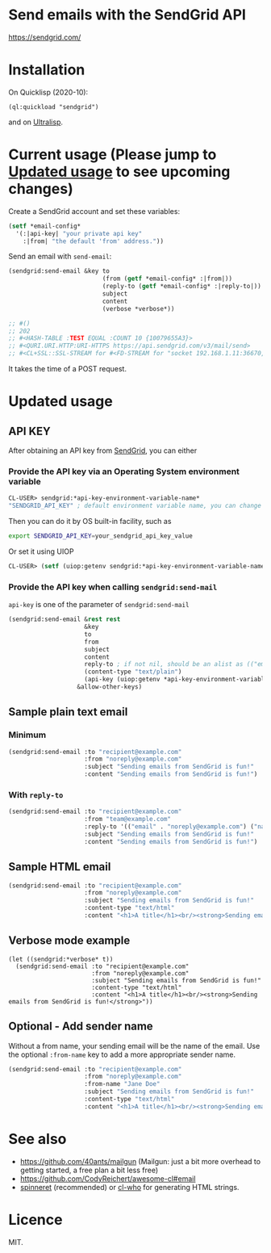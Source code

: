 # Send emails with the SendGrid API

https://sendgrid.com/

# Installation
On Quicklisp (2020-10):

    (ql:quickload "sendgrid")

and on [Ultralisp](https://ultralisp.org/).

# Current usage (Please jump to [Updated usage](#updated-usage) to see upcoming changes)
Create a SendGrid account and set these variables:

```lisp
(setf *email-config*
  '(:|api-key| "your private api key"
    :|from| "the default 'from' address."))
```

Send an email with `send-email`:

```lisp
(sendgrid:send-email &key to
                          (from (getf *email-config* :|from|))
                          (reply-to (getf *email-config* :|reply-to|))
                          subject
                          content
                          (verbose *verbose*))

;; #()
;; 202
;; #<HASH-TABLE :TEST EQUAL :COUNT 10 {10079655A3}>
;; #<QURI.URI.HTTP:URI-HTTPS https://api.sendgrid.com/v3/mail/send>
;; #<CL+SSL::SSL-STREAM for #<FD-STREAM for "socket 192.168.1.11:36670, peer: 159.122.xxx.yyy:443" {1007880183}>>
```

It takes the time of a POST request.

# Updated usage
## API KEY
After obtaining an API key from [SendGrid](https://sendgrid.com/), you can either 
### Provide the API key via an Operating System environment variable
```lisp
CL-USER> sendgrid:*api-key-environment-variable-name*
"SENDGRID_API_KEY" ; default environment variable name, you can change it.
```
Then you can do it by OS built-in facility, such as
```bash
export SENDGRID_API_KEY=your_sendgrid_api_key_value
```
Or set it using UIOP
```lisp
CL-USER> (setf (uiop:getenv sendgrid:*api-key-environment-variable-name*) your-api-key-value)
```
### Provide the API key when calling `sendgrid:send-mail`
`api-key` is one of the parameter of `sendgrid:send-mail`
```lisp
(sendgrid:send-email &rest rest
                     &key
                     to
                     from
                     subject
                     content
                     reply-to ; if not nil, should be an alist as (("email" . string) ("name" . string))
                     (content-type "text/plain")
                     (api-key (uiop:getenv *api-key-environment-variable-name*))
                   &allow-other-keys)
```
## Sample plain text email
### Minimum
```lisp
(sendgrid:send-email :to "recipient@example.com"
                     :from "noreply@example.com"
                     :subject "Sending emails from SendGrid is fun!"
                     :content "Sending emails from SendGrid is fun!")
```
### With `reply-to`
```lisp
(sendgrid:send-email :to "recipient@example.com"
                     :from "team@example.com"
                     :reply-to '(("email" . "noreply@example.com") ("name" . "No Reply"))
                     :subject "Sending emails from SendGrid is fun!"
                     :content "Sending emails from SendGrid is fun!")
```
## Sample HTML email
```lisp
(sendgrid:send-email :to "recipient@example.com"
                     :from "noreply@example.com"
                     :subject "Sending emails from SendGrid is fun!"
                     :content-type "text/html"
                     :content "<h1>A title</h1><br/><strong>Sending emails from SendGrid is fun!</strong>")
```
## Verbose mode example
```
(let ((sendgrid:*verbose* t))
  (sendgrid:send-email :to "recipient@example.com"
                       :from "noreply@example.com"
                       :subject "Sending emails from SendGrid is fun!"
                       :content-type "text/html"
                       :content "<h1>A title</h1><br/><strong>Sending emails from SendGrid is fun!</strong>"))
```

## Optional - Add sender name

Without a from name, your sending email will be the name of the email. Use the optional `:from-name` key to add a more appropriate sender name.

```lisp
(sendgrid:send-email :to "recipient@example.com"
                     :from "noreply@example.com"
					 :from-name "Jane Doe"
                     :subject "Sending emails from SendGrid is fun!"
                     :content-type "text/html"
                     :content "<h1>A title</h1><br/><strong>Sending emails from SendGrid is fun!</strong>")
```


# See also

* https://github.com/40ants/mailgun (Mailgun: just a bit more overhead to getting started, a free plan a bit less free)
* https://github.com/CodyReichert/awesome-cl#email
* [spinneret](https://github.com/ruricolist/spinneret) (recommended) or [cl-who](https://edicl.github.io/cl-who/) for generating HTML strings.
# Licence

MIT.
